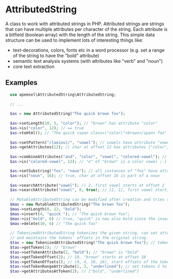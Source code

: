 # AttributedString
A class to work with attributed strings in PHP. Attributed strings are strings that can have multiple attributes per character of the string. Each attribute is a bitfield (boolean array) with the length of the string. This simple data structure can be used to implement lots of interesting things like:
 * text-decorations, colors, fonts etc in a word processor (e.g. set a range of the string to have the "bold" attribute)
 * semantic text analysis systems (with attributes like "verb" and "noun")
 * core text extraction

## Examples
```php
  use apemsel\AttributedString\AttributedString;
  
  // ...
  
  $as = new AttributedString("The quick brown fox");
  
  $as->setLength(10, 5, "color"); // "brown" has attribute "color"
  $as->is("color", 12); // == true
  $as->toHtml(); // "The quick <span class=\"color\">brown</span> fox"
  
  $as->setPattern("/[aeiou]/", "vowel"); // vowels have attribute "vowel"
  $as->getAttributes(12); // char at offset 12 has attributes ["color", "vowel"]
  
  $as->combineAttributes("and", "color", "vowel", "colored-vowel"); // also use "or", "not", "xor" to combine attributes
  $as->is("colored-vowel", 12); // "o" of "brown" is a color vowel ;-)

  $as->setSubstring("fox", "noun"); // all instances of "fox" have attribute "noun"
  $as->is("noun", 16); // true, char at offset 16 is part of a noun
  
  $as->searchAttribute("vowel"); // 2, first vowel starts at offset 2
  $as->searchAttribute("vowel", 0, true); // [2, 1], first vowel starting at offset 0 is at offset 2 with length 1
  
  // MutableAttributedString can be modified after creation and tries to be smart about the attributes
  $mas = new MutableAttributedString("The brown fox");
  $mas->setLength(0, 13, "bold");
  $mas->insert(4, "quick "); // "The quick brown fox";
  $mas->is("bold", 6) // true, "quick" is now also bold since the inserted text was inside the "bold" attribute
  $mas->delete(10, 6) // "The quick fox"
  
  // TokenizedAttributedString tokenizes the given string, can set attributes by token
  // and maintains the tokens' offsets in the original string.
  $tas = new TokenizedAttributedString("The quick brown fox"); // tokenize using the default whitespace tokenizer
  $tas->getToken(2); // "brown"
  $tas->setTokenAttribute(2, "bold"); // "brown" is "bold"
  $tas->getTokenOffset(2); // 10, "brown" starts at offset 10
  $tas->getTokenOffsets(); // [0, 4, 10, 16], start offsets of the tokens in the string
  $tas->setTokenRangeAttribute(2, 3, "underlined"); // set tokens 2 to 3 to "underlined"
  $tas->getAttributesAtToken(2); // ["bold", "underlined"]
```
